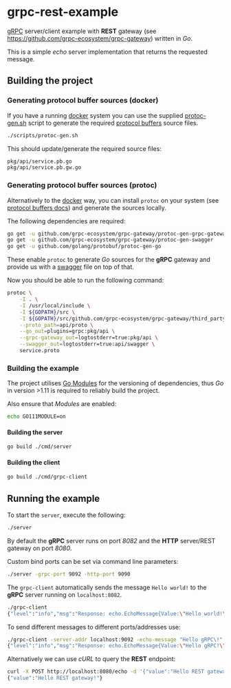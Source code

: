 # grpc-rest-example

[gRPC](https://grpc.io/) server/client example with **REST** gateway (see https://github.com/grpc-ecosystem/grpc-gateway) written in *Go*.

This is a simple *echo* server implementation that returns the requested message.


## Building the project

### Generating protocol buffer sources (docker)

If you have a running [docker](https://www.docker.com/) system you can use the supplied [protoc-gen.sh](http://) script to generate the required [protocol buffers](https://developers.google.com/protocol-buffers/) source files.

```bash
./scripts/protoc-gen.sh
```

This should update/generate the required source files:

```bash
pkg/api/service.pb.go
pkg/api/service.pb.gw.go
```

### Generating protocol buffer sources (protoc)

Alternatively to the [docker](https://www.docker.com/) way, you can install `protoc` on your system (see [protocol buffers docs](https://developers.google.com/protocol-buffers/docs/downloads)) and generate the sources locally.

The following dependencies are required:

```bash
go get -u github.com/grpc-ecosystem/grpc-gateway/protoc-gen-grpc-gateway
go get -u github.com/grpc-ecosystem/grpc-gateway/protoc-gen-swagger
go get -u github.com/golang/protobuf/protoc-gen-go
```

These enable `protoc` to generate *Go* sources for the **gRPC** gateway and provide us with a [swagger](https://swagger.io/) file on top of that.

Now you should be able to run the following command:


```bash
protoc \
    -I . \
    -I /usr/local/include \
    -I ${GOPATH}/src \
    -I ${GOPATH}/src/github.com/grpc-ecosystem/grpc-gateway/third_party/googleapis \
    --proto_path=api/proto \
    --go_out=plugins=grpc:pkg/api \
    --grpc-gateway_out=logtostderr=true:pkg/api \
    --swagger_out=logtostderr=true:api/swagger \
    service.proto
``` 

### Building the example

The project utilises [Go Modules](https://github.com/golang/go/wiki/Modules) for the versioning of dependencies, thus *Go* in version >1.11 is required to reliably build the project.

Also ensure that *Modules* are enabled:

```bash
echo GO111MODULE=on
```

#### Building the server

```bash
go build ./cmd/server
```

#### Building the client

```bash
go build ./cmd/grpc-client
```


## Running the example

To start the `server`, execute the following:

```bash
./server
```

By default the **gRPC** server runs on port *8082* and the **HTTP** server/REST gateway on port *8080*.

Custom bind ports can be set via command line parameters:

```bash
./server -grpc-port 9092 -http-port 9090
```

The `grpc-client` automatically sends the message `Hello world!` to the **gRPC** server running on `localhost:8082`.

```bash
./grpc-client
{"level":"info","msg":"Response: echo.EchoMessage{Value:\"Hello world!\"}","time":"2019-04-03T14:43:40+02:00"}
```

To send different messages to different ports/addresses use:

```bash
./grpc-client -server-addr localhost:9092 -echo-message "Hello gRPC\!"
{"level":"info","msg":"Response: echo.EchoMessage{Value:\"Hello gRPC!\"}","time":"2019-04-03T14:45:26+02:00"}
```

Alternatively we can use *cURL* to query the **REST** endpoint:

```bash
curl -X POST http://localhost:8080/echo -d '{"value":"Hello REST gateway!"}'
{"value":"Hello REST gateway!"}
```